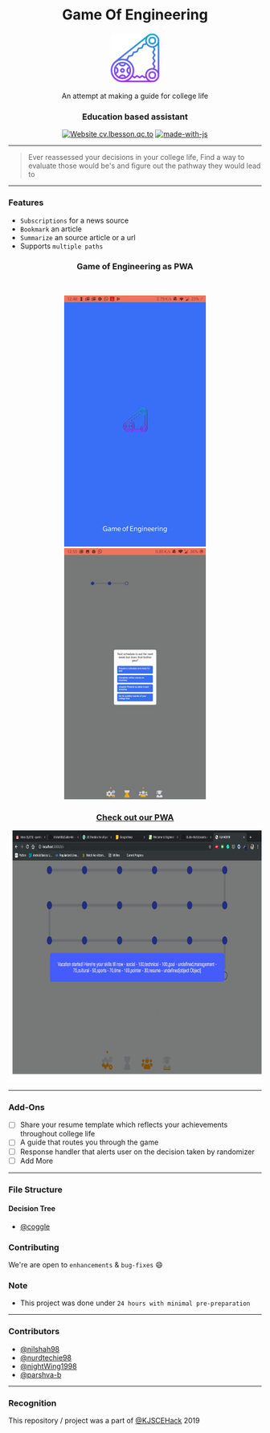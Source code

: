 <div align="center">
  <h1> Game Of Engineering</h1>
  <img width=100px height=100px src="./UI/assets/logo.png" alt="Guide-Me"></a>
  <p> An attempt at making a guide for college life </p>
</div>


<h3 align="center">Education based assistant</h3>

<div align="center">

  [![Website cv.lbesson.qc.to](https://img.shields.io/website-up-down-green-red/http/cv.lbesson.qc.to.svg)](http://gameofengineering-4102c.firebaseapp.com)
  [![made-with-js](https://img.shields.io/badge/Made%20with-JavaScript-1f425f.svg)](https://developer.mozilla.org/en-US/docs/Web/JavaScript)

</div>

------------------------------------------

> Ever reassessed your decisions in your college life, Find a way to evaluate those would be's and figure out the pathway they would lead to

------------------------------------------
### Features

- `Subscriptions` for a news source
- `Bookmark` an article
- `Summarize` an source article or a url
- Supports `multiple paths`

<div align="center">

<h3 > Game of Engineering as PWA  </h3>
<br>
<p align="center">
  <kbd>
 <img src ="./UI/assets/pwa.jpg" width = auto height = 500px>
  </kbd>
  <kbd>
<img src ="./UI/assets/pwa-question.jpg" width = auto height = 500px>
  </kbd>
</p>

<h3><a href="http://gameofengineering-4102c.firebaseapp.com">  Check out our PWA   </a></h3>
<kbd>  <img src = "./UI/assets/longer-path.png" width = auto height = 500px >
</kbd>
</div>

------------------------------------------

### Add-Ons

- [ ] Share your resume template which reflects your achievements throughout college life
- [ ] A guide that routes you through the game
- [ ] Response handler that alerts user on the decision taken by randomizer
- [ ] Add More

------------------------------------------
### File Structure


#### Decision Tree

- [@coggle](https://coggle.it/diagram/XZYkMBcw7rYSSX4w/t/welcome-to-engineering-the-game-of-engineer's-life/7f1b26de836f53b8caaed49a709f6a5d22ed3d1874f79f2df917442fbdc088ea)


### Contributing

 We're are open to `enhancements` & `bug-fixes` :smile: 

### Note

- This project was done under `24 hours with minimal pre-preparation`

------------------------------------------
### Contributors

- [@nilshah98](https://github.com/nilshah98)
- [@nurdtechie98](https://github.com/nurdtechie98)
- [@nightWing1998](https://github.com/NightWing1998)
- [@parshva-b](https://github.com/parshva-b)

------------------------------------------
### Recognition

This repository / project was a part of [@KJSCEHack](https://github.com/kjsce-codecell) 2019

